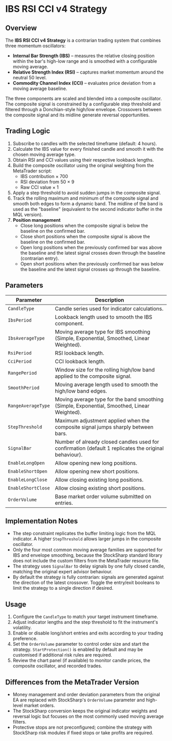 # IBS RSI CCI v4 Strategy

## Overview
The **IBS RSI CCI v4 Strategy** is a contrarian trading system that combines three momentum oscillators:

- **Internal Bar Strength (IBS)** – measures the relative closing position within the bar's high-low range and is smoothed with a configurable moving average.
- **Relative Strength Index (RSI)** – captures market momentum around the neutral 50 level.
- **Commodity Channel Index (CCI)** – evaluates price deviation from a moving average baseline.

The three components are scaled and blended into a composite oscillator. The composite signal is constrained by a configurable step threshold and filtered through a Donchian-style high/low envelope. Crossovers between the composite signal and its midline generate reversal opportunities.

## Trading Logic
1. Subscribe to candles with the selected timeframe (default: 4 hours).
2. Calculate the IBS value for every finished candle and smooth it with the chosen moving average type.
3. Obtain RSI and CCI values using their respective lookback lengths.
4. Build the composite oscillator using the original weighting from the MetaTrader script:
   - IBS contribution × 700
   - RSI deviation from 50 × 9
   - Raw CCI value × 1
5. Apply a step threshold to avoid sudden jumps in the composite signal.
6. Track the rolling maximum and minimum of the composite signal and smooth both edges to form a dynamic band. The midline of the band is used as the "baseline" (equivalent to the second indicator buffer in the MQL version).
7. **Position management**
   - Close long positions when the composite signal is below the baseline on the confirmed bar.
   - Close short positions when the composite signal is above the baseline on the confirmed bar.
   - Open long positions when the previously confirmed bar was above the baseline and the latest signal crosses down through the baseline (contrarian entry).
   - Open short positions when the previously confirmed bar was below the baseline and the latest signal crosses up through the baseline.

## Parameters
| Parameter | Description |
|-----------|-------------|
| `CandleType` | Candle series used for indicator calculations. |
| `IbsPeriod` | Lookback length used to smooth the IBS component. |
| `IbsAverageType` | Moving average type for IBS smoothing (Simple, Exponential, Smoothed, Linear Weighted). |
| `RsiPeriod` | RSI lookback length. |
| `CciPeriod` | CCI lookback length. |
| `RangePeriod` | Window size for the rolling high/low band applied to the composite signal. |
| `SmoothPeriod` | Moving average length used to smooth the high/low band edges. |
| `RangeAverageType` | Moving average type for the band smoothing (Simple, Exponential, Smoothed, Linear Weighted). |
| `StepThreshold` | Maximum adjustment applied when the composite signal jumps sharply between bars. |
| `SignalBar` | Number of already closed candles used for confirmation (default 1 replicates the original behaviour). |
| `EnableLongOpen` | Allow opening new long positions. |
| `EnableShortOpen` | Allow opening new short positions. |
| `EnableLongClose` | Allow closing existing long positions. |
| `EnableShortClose` | Allow closing existing short positions. |
| `OrderVolume` | Base market order volume submitted on entries. |

## Implementation Notes
- The step constraint replicates the buffer limiting logic from the MQL indicator. A higher `StepThreshold` allows larger jumps in the composite oscillator.
- Only the four most common moving average families are supported for IBS and envelope smoothing, because the StockSharp standard library does not include the custom filters from the MetaTrader resource file.
- The strategy uses `SignalBar` to delay signals by one fully closed candle, matching the original expert advisor behaviour.
- By default the strategy is fully contrarian: signals are generated against the direction of the latest crossover. Toggle the entry/exit booleans to limit the strategy to a single direction if desired.

## Usage
1. Configure the `CandleType` to match your target instrument timeframe.
2. Adjust indicator lengths and the step threshold to fit the instrument's volatility.
3. Enable or disable long/short entries and exits according to your trading preference.
4. Set the `OrderVolume` parameter to control order size and start the strategy. `StartProtection()` is enabled by default and may be customised if additional risk rules are required.
5. Review the chart panel (if available) to monitor candle prices, the composite oscillator, and recorded trades.

## Differences from the MetaTrader Version
- Money management and order deviation parameters from the original EA are replaced with StockSharp's `OrderVolume` parameter and high-level market orders.
- The StockSharp conversion keeps the original indicator weights and reversal logic but focuses on the most commonly used moving average filters.
- Protective stops are not preconfigured; combine the strategy with StockSharp risk modules if fixed stops or take profits are required.
